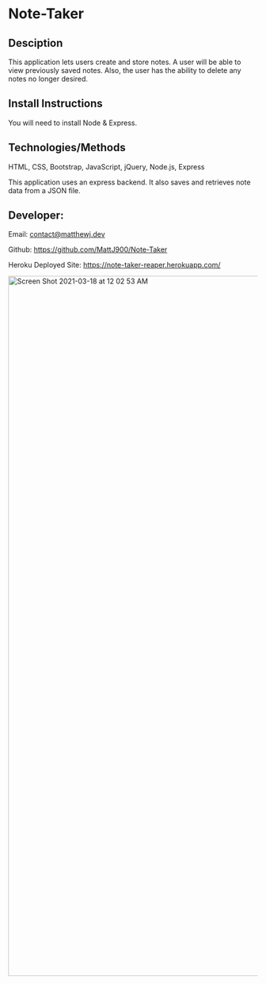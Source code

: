# Note-Taker

## Desciption

This application lets users create and store notes. A user will be able to view previously saved notes. Also, the user has the ability to delete any notes no longer desired.


## Install Instructions

You will need to install Node & Express.

## Technologies/Methods

HTML, CSS, Bootstrap, JavaScript, jQuery, Node.js, Express

This application uses an express backend. It also saves and retrieves note data from a JSON file.

## Developer:

Email: contact@matthewj.dev

Github: https://github.com/MattJ900/Note-Taker

Heroku Deployed Site: https://note-taker-reaper.herokuapp.com/


<img width="1415" alt="Screen Shot 2021-03-18 at 12 02 53 AM" src="https://user-images.githubusercontent.com/77504986/111586512-2ddcb480-877e-11eb-8d54-d3e12f5b4a0f.png">
